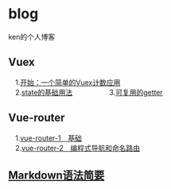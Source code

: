 # blog
ken的个人博客
## Vuex
　1.[开始：一个简单的Vuex计数应用](https://github.com/lazyken/blog/issues/4)              
　2.[state的基础用法](https://github.com/lazyken/blog/issues/5)　　　　
　3.[可复用的getter](https://github.com/lazyken/blog/issues/7)
## Vue-router
　1.[vue-router-1　基础](https://github.com/lazyken/blog/issues/2)    
　2.[vue-router-2　编程式导航和命名路由](https://github.com/lazyken/blog/issues/3)
## [Markdown语法简要](https://github.com/lazyken/blog/issues/1)
